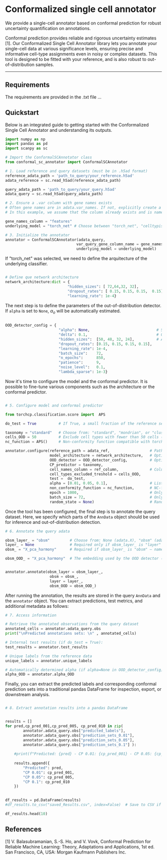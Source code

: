 # Conformalized single cell annotator


We provide a single-cell annotator based on conformal prediction for robust uncertainty quantification on annotations.

Conformal prediction provides reliable and rigorous uncertainty estimates [1]. Our Conformalized Single Cell Annotator library lets you annotate your single-cell data at various significance levels, ensuring precise and informative cell-type assignments even in noisy or complex datasets. This tool is designed to be fitted with your reference, and is also robust to out-of-distribution samples.


---



## Requirements

The requirements are provided in the .txt file ...



## Quickstart
Below is an integrated guide to getting started with the Conformalized Single Cell Annotator and understanding its outputs.

```python
import numpy as np
import pandas as pd
import scanpy as sc

# Import the ConformalSCAnnotator class 
from conformal_sc_annotator import ConformalSCAnnotator

# 1. Load reference and query datasets (must be in .h5ad format)
reference_adata_path = 'path_to_query/your_reference.h5ad'
adata_reference = sc.read_h5ad(reference_adata_path)

query_adata_path = 'path_to_query/your_query.h5ad'
adata_query = sc.read_h5ad(query_adata_path)

# 2. Ensure a .var column with gene names exists
# Often gene names are in adata.var_names. If not, explicitly create a new column.
# In this example, we assume that the column already exists and is named "features".

gene_names_column = "features" 
underlying_model = "torch_net" # Choose between "torch_net", "celltypist" , "scmap"

# 3. Initialize the annotator
annotator = ConformalSCAnnotator(adata_query,
                                var_query_gene_column_name = gene_names_column,
                                underlying_model = underlying_model)    


```
If "torch_net" was selected, we need to define the arquitecture of the underlying classifier.

```python

# Define que network architecture   
network_architecture:dict = {   
                            "hidden_sizes": [ 72,64,32, 32],
                            "dropout_rates": [ 0.15, 0.15, 0.15,  0.15],
                            "learning_rate": 1e-4}

```

The next step is to define the parameters of the out-of-distribution detector. If `alpha` is set to `None`, $\alpha_o$ will be automatically estimated.


```python

OOD_detector_config = {
                        "alpha": None,                              # Significance level for the hyoothesis test. 
                        "delta": 0.1,                               # Only for conditional pvalues
                        "hidden_sizes":  [50, 48, 32, 24],          # AE hidden sizes and topology of the network
                        "dropout_rates": [0.15, 0.15, 0.15, 0.15],  
                        "learning_rate": 1e-4,
                        "batch_size":    72,
                        "n_epochs":      850,
                        "patience":      9,
                        "noise_level":   0.1,
                        "lambda_sparse": 1e-3}


```

Now it's time to configure the model and the conformal predictor. It is possible to fine-tune various components such as the architecture or the conformal predictor.

```python

# 5. Configure model and conformal predictor

from torchcp.classification.score import  APS

do_test = True          # If True, a small fraction of the reference set is reserved as an independent test set.

taxonomy = "standard"   # Choose from: "standard", "mondrian", or "cluster"
cells_OOD = 50          # Exclude cell types with fewer than 50 cells (Optional, it could be an int or a list of cell types)
nc_function = APS()     # Non-conformity function compatible with torchCP

annotator.configure(reference_path = adata_ref,                  # Path or AnnData object (.h5ad) for the reference dataset
                    model_architecture = network_architecture,   # Optional: user-defined model; otherwise defaults are used
                    OOD_detector = OOD_detector_config,          # Optional: specify custom OOD detector config
                    CP_predictor = taxonomy,                     
                    cell_names_column = ref_column,              # Column name in reference data with class labels 
                    cell_types_excluded_treshold = cells_OOD,    
                    test =  do_test,                             
                    alpha = [0.01, 0.05, 0.1],                   # List of confidence levels for prediction sets. Can be a single float too; e.g. alpha = 0.1
                    non_conformity_function = nc_function,       # NC-function provided by or compatible with torchCP    
                    epoch = 1000,                                # Only applicable if using "torch_net" as underlying model
                    batch_size = 72,                             # Only applicable if using "torch_net" as underlying model
                    random_state = None)                         # Random seed for reproducibility

```
Once the tool has been configured, the final step is to annotate the query dataset. Here, we specify which parts of the `AnnData` object should be used for inference and out-of-distribution detection.  

```python
# 6. Annotate the query adata 

obsm_layer_ = "obsm"         # Choose from: None (adata.X), "obsm" (adata.obsm), or "layer" (adata.layers)
layer_ = None                # Required only if obsm_layer_ is "layer" — provide the layer name to use
obsm_ = "X_pca_harmony"      # Required if obsm_layer_ is "obsm" — name of the embedding in adata.obsm

obsm_OOD_ = "X_pca_harmony"  # The embedding used by the OOD detector (typically the same as obsm_). If None, adata.X will be used.


annotator.annotate(obsm_layer = obsm_layer_,
                    obsm = obsm_,
                    layer = layer_,
                    obsm_OOD = obsm_OOD_)
```

After running the annotation, the results are stored in the query `AnnData` and the `annotator` object. You can extract predictions, test metrics, and additional metadata as follows:

```python
# 7. Access information

# Retrieve the annotated observations from the query dataset
annotated_cells = annotator.adata_query.obs                     
print("\nPredicted annotations sets: \n" , annotated_cells)

# Internal test results (if do_test = True):
test_results = annotator.test_results

# Unique labels from the reference data
unique_labels = annotator.unique_labels

# Automatically determined alpha (if alpha=None in OOD_detector_config)
alpha_OOD = annotator.alpha_OOD

```
Finally, you can extract the predicted labels and corresponding conformal prediction sets into a traditional pandas DataFrame for inspection, export, or downstream analysis.

```python

# 8. Extract annotation results into a pandas DataFrame


results = []
for pred,cp_pred_001,cp_pred_005, cp_pred_010 in zip(
        annotator.adata_query.obs["predicted_labels"],
        annotator.adata_query.obs["prediction_sets_0.01"],
        annotator.adata_query.obs["prediction_sets_0.05"],
        annotator.adata_query.obs["prediction_sets_0.1"] ):
         
    #print(f"Predicted: {pred} - CP 0.01: {cp_pred_001} - CP 0.05: {cp_pred_005} - CP 0.10: {cp_pred_010}")
        
    results.append({
        "Predicted": pred,
        "CP 0.01": cp_pred_001,
        "CP 0.05": cp_pred_005,
        "CP 0.1": cp_pred_010
    })
    

df_results = pd.DataFrame(results)
#df_results.to_csv("saved_Results.csv", index=False)  # Save to CSV if needed

df_results.head(10)

```


## References 


[1] V. Balasubramanian, S.-S. Ho, and V. Vovk, Conformal Prediction
for Reliable Machine Learning: Theory, Adaptations and Applications,
1st ed. San Francisco, CA, USA: Morgan Kaufmann Publishers Inc.

